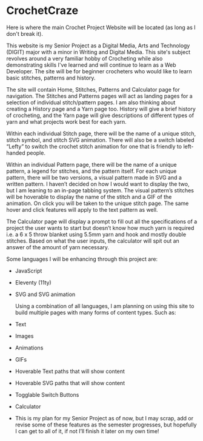 # CrochetCraze
Here is where the main Crochet Project Website will be located (as long as I don't break it).

This website is my Senior Project as a Digital Media, Arts and Technology (DIGIT) major with a minor in Writing and Digital Media. This site's subject revolves around a very familiar hobby of Crocheting while also demonstrating skills I've learned and will continue to learn as a Web Developer. The site will be for beginner crocheters who would like to learn basic stitches, patterns and history.

The site will contain Home, Stitches, Patterns and Calculator page for navigation. The Stitches and Patterns pages will act as landing pages for a selection of individual stitch/pattern pages. I am also thinking about creating a History page and a Yarn page too. History will give a brief history of crocheting, and the Yarn page will give descriptions of different types of yarn and what projects work best for each yarn.

Within each individual Stitch page, there will be the name of a unique stitch, stitch symbol, and stitch SVG animation. There will also be a switch labeled “Lefty” to switch the crochet stitch animation for one that is friendly to left-handed people.

Within an individual Pattern page, there will be the name of a unique pattern, a legend for stitches, and the pattern itself. For each unique pattern, there will be two versions, a visual pattern made in SVG and a written pattern. I haven’t decided on how I would want to display the two, but I am leaning to an in-page tabbing system. The visual pattern’s stitches will be hoverable to display the name of the stitch and a GIF of the animation. On click you will be taken to the unique stitch page. The same hover and click features will apply to the text pattern as well.

The Calculator page will display a prompt to fill out all the specifications of a project the user wants to start but doesn’t know how much yarn is required i.e. a 6 x 5 throw blanket using 5.5mm yarn and hook and mostly double stitches. Based on what the user inputs, the calculator will spit out an answer of the amount of yarn necessary.

Some languages I will be enhancing through this project are:
-	JavaScript
-	Eleventy (11ty)
-	SVG and SVG animation

     Using a combination of all languages, I am planning on using this site to build multiple pages with many forms of content types. Such as:

-	Text
-	Images
-	Animations
-	GIFs
-	Hoverable Text paths that will show content
-	Hoverable SVG paths that will show content
-	Togglable Switch Buttons
-	Calculator
- 
     This is my plan for my Senior Project as of now, but I may scrap, add or revise some of these features as the semester progresses, but hopefully I can get to all of it, if not I’ll finish it later on my own time! 

